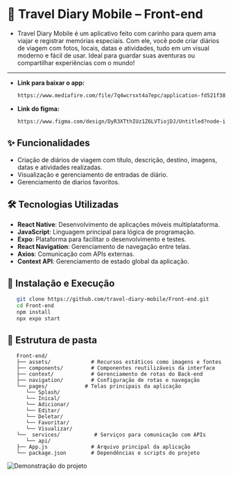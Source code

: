 # 📖 Travel Diary Mobile – Front-end


- Travel Diary Mobile é um aplicativo feito com carinho para quem ama viajar e registrar memórias especiais. Com ele, você pode criar diários de viagem com fotos, locais,       datas e atividades, tudo em um visual moderno e fácil de usar. Ideal para guardar suas aventuras ou compartilhar experiências com o mundo!

---

- **Link para baixar o app:**

   ```bash
   https://www.mediafire.com/file/7q4wcrsxt4a7epc/application-fd521f38-f6b9-4ee7-9329-5483675831cc.apk/file
   
- **Link do figma:**

   ```bash
   https://www.figma.com/design/DyR3XTthIUz1Z6LVTiojDJ/Untitled?node-id=0-1&t=4hL7LAHbHEyp9L9D-1
   
## ✨ Funcionalidades

-  Criação de diários de viagem com título, descrição, destino, imagens, datas e atividades realizadas.
-  Visualização e gerenciamento de entradas de diário.
-  Gerenciamento de diarios favoritos.

## 🛠️ Tecnologias Utilizadas

- **React Native**: Desenvolvimento de aplicações móveis multiplataforma.
- **JavaScript**: Linguagem principal para lógica de programação.
- **Expo**: Plataforma para facilitar o desenvolvimento e testes.
- **React Navigation**: Gerenciamento de navegação entre telas.
- **Axios**: Comunicação com APIs externas.
- **Context API**: Gerenciamento de estado global da aplicação.

## 🚀 Instalação e Execução

```bash
   git clone https://github.com/travel-diary-mobile/Front-end.git
   cd Front-end
   npm install
   npx expo start
```

## 📁 Estrutura de pasta

```
   Front-end/
   ├── assets/             # Recursos estáticos como imagens e fontes
   ├── components/         # Componentes reutilizáveis da interface
   ├── context/            # Gerenciamento de rotas do Back-end
   ├── navigation/         # Configuração de rotas e navegação
   └── pages/            # Telas principais da aplicação
      └── Splash/
      └── Inical/
      └── Adicionar/
      └── Editar/
      └── Deletar/
      └── Favoritar/
      └── Visualizar/
   └──  services/           # Serviços para comunicação com APIs
      └── api/
   ├── App.js              # Arquivo principal da aplicação
   └── package.json        # Dependências e scripts do projeto
```

![Demonstração do projeto](./assets/img/banner.png)
